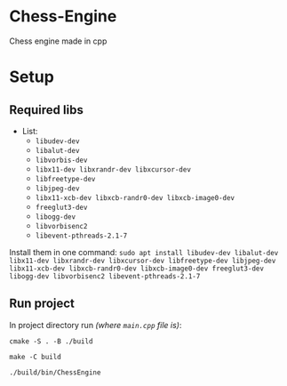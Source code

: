 # Chess-Engine
Chess engine made in cpp

# Setup


## Required libs

- List:
  - ```libudev-dev```
  - ```libalut-dev```
  - ```libvorbis-dev```
  - ```libx11-dev libxrandr-dev libxcursor-dev```
  - ```libfreetype-dev```
  - ```libjpeg-dev```
  - ```libx11-xcb-dev libxcb-randr0-dev libxcb-image0-dev```
  - ```freeglut3-dev```
  - ```libogg-dev```
  - ```libvorbisenc2```
  - ```libevent-pthreads-2.1-7```

Install them in one command:
```sudo apt install libudev-dev libalut-dev libx11-dev libxrandr-dev libxcursor-dev libfreetype-dev libjpeg-dev libx11-xcb-dev libxcb-randr0-dev libxcb-image0-dev freeglut3-dev libogg-dev libvorbisenc2 libevent-pthreads-2.1-7```

## Run project

In project directory run *(where `main.cpp` file is)*:

```
cmake -S . -B ./build

make -C build

./build/bin/ChessEngine

```

